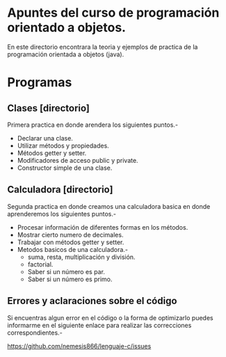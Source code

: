 Apuntes del curso de programación orientado a objetos.
======================================================

En este directorio encontrara la teoria y ejemplos de practica de la programación orientada a objetos (java).

# Programas

## Clases [directorio]

Primera practica en donde arendera los siguientes puntos.-

* Declarar una clase.
* Utilizar métodos y propiedades.
* Métodos getter y setter.
* Modificadores de acceso public y private.
* Constructor simple de una clase.

## Calculadora [directorio]

Segunda practica en donde creamos una calculadora basica en donde aprenderemos los siguientes puntos.-

* Procesar información de diferentes formas en los métodos.
* Mostrar cierto numero de decimales.
* Trabajar con métodos getter y setter.
* Metodos basicos de una calculadora.-
	* suma, resta, multiplicación y división.
	* factorial.
	* Saber si un número es par.
	* Saber si un número es primo.

## Errores y aclaraciones sobre el código

Si encuentras algun error en el código o la forma de optimizarlo puedes informarme en el siguiente enlace para realizar las correcciones correspondientes.-

<a href="https://github.com/nemesis866/lenguaje-c/issues">https://github.com/nemesis866/lenguaje-c/issues</a>